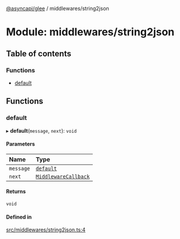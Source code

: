[@asyncapi/glee](../README.md) / middlewares/string2json

# Module: middlewares/string2json

## Table of contents

### Functions

- [default](middlewares_string2json.md#default)

## Functions

### default

▸ **default**(`message`, `next`): `void`

#### Parameters

| Name | Type |
| :------ | :------ |
| `message` | [`default`](../classes/lib_message.default.md) |
| `next` | [`MiddlewareCallback`](middlewares.md#middlewarecallback) |

#### Returns

`void`

#### Defined in

[src/middlewares/string2json.ts:4](https://github.com/asyncapi/glee/blob/2f0e071/src/middlewares/string2json.ts#L4)
